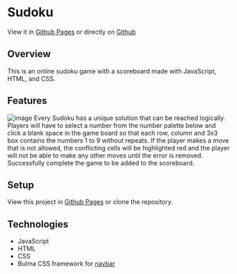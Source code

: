 # Sudoku
View it in [Github Pages](https://ajaanek.github.io/Sudoku/)  or directly on [Github](https://github.com/ajaanek/Sudoku) 

## Overview
This is an online sudoku game with a scoreboard made with JavaScript, HTML, and CSS.

## Features
![image](https://user-images.githubusercontent.com/122136739/220276494-fead4508-f3de-499e-bbf7-6f15429fe608.png)
Every Sudoku has a unique solution that can be reached logically.  Players will have to select a number from the number palette below and click a blank space in the game board so that each row, column and 3x3 box contains the numbers 1 to 9 without repeats. If the player makes a move that is not allowed, the conflicting cells will be highlighted red and the player will not be able to make any other moves until the error is removed. Successfully complete the game to be added to the scoreboard.

## Setup
View this project in [Github Pages](https://ajaanek.github.io/Sudoku/) or clone the repository.

## Technologies
* JavaScript 
* HTML
* CSS
* Bulma CSS framework for [navbar](https://bulma.io/documentation/components/navbar/)
